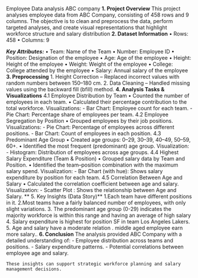 Employee Data analysis ABC company
**1. Project Overview**
This project analyses employee data from ABC Company, consisting of 458 rows and 9 columns. The objective is to clean and preprocess the data, perform targeted analyses, and create visual representations that highlight workforce structure and salary distribution
**2. Dataset Information**
• Rows: 458
• Columns: 9

**_Key Attributes:_**
• Team: Name of the Team
• Number: Employee ID
• Position: Designation of the employee
• Age: Age of the employee
• Height: Height of the employee
• Weight: Weight of the employee
• College: College attended by the employee
• Salary: Annual salary of the employee
**3. Preprocessing**
        1. Height Correction – Replaced incorrect values with random numbers between 150–180 cm.
        2. Data Cleaning – Handled missing values using the backward fill (bfill) method.
**4. Analysis Tasks & Visualizations**
      4.1 Employee Distribution by Team
          • Counted the number of employees in each team.
          •  Calculated their percentage contribution to the total workforce.
          Visualizations:
          - Bar Chart: Employee count for each team.
          - Pie Chart: Percentage share of employees per team.
      4.2 Employee Segregation by Position
          • Grouped employees by their job positions.
          Visualizations:
          - Pie Chart: Percentage of employees across different positions.
          - Bar Chart: Count of employees in each position.
      4.3 Predominant Age Group
          • Created age groups: 0–29, 30–39, 40–49, 50–59, 60+.
          • Identified the most frequent (predominant) age group.
          Visualization:
          - Histogram: Distribution of employees across age groups.
      4.4 Highest Salary Expenditure (Team & Position)
          • Grouped salary data by Team and Position.
          • Identified the team–position combination with the maximum salary spend.
          Visualization:
          - Bar Chart (with hue): Shows salary expenditure by position for each team.
      4.5 Correlation Between Age and Salary
          • Calculated the correlation coefficient between age and salary.
          Visualization:
          - Scatter Plot : Shows the relationship between Age and Salary.
     ** 5. Key Insights (Data Story)**
      1.Each team have different positions in it.
      2.Most teams have a fairly balanced number of employees, with only slight variations.
      3. The predominant age group (0-29) indicates the majority workforce is within this range and having an average of high salary
      4. Salary expenditure is highest for  position SF in team Los Angeles Lakers.
      5. Age and salary have a moderate relation . middle aged employee earn more salary..
**6. Conclusion**
    The analysis provided ABC Company with a detailed understanding of:
    - Employee distribution across teams and positions.
    - Salary expenditure patterns.
    - Potential correlations between employee age and salary.
    
    These insights can support strategic workforce planning and salary management decisions.
